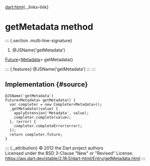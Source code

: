 [dart:html](../../dart-html/dart-html-library){._links-link}

getMetadata method
==================

::: {.section .multi-line-signature}
<div>

1.  \@JSName(\'getMetadata\')

</div>

[Future](../../dart-async/future-class)\<[Metadata](../metadata-class)\>
getMetadata()

::: {.features}
\@JSName(\'getMetadata\')
:::
:::

Implementation {#source}
--------------

``` {.language-dart data-language="dart"}
@JSName('getMetadata')
Future<Metadata> getMetadata() {
  var completer = new Completer<Metadata>();
  _getMetadata((value) {
    applyExtension('Metadata', value);
    completer.complete(value);
  }, (error) {
    completer.completeError(error);
  });
  return completer.future;
}
```

::: {._attribution}
© 2012 the Dart project authors\
Licensed under the BSD 3-Clause \"New\" or \"Revised\" License.\
<https://api.dart.dev/stable/2.18.5/dart-html/Entry/getMetadata.html>
:::
